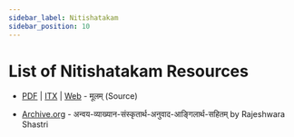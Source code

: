```yaml
---
sidebar_label: Nitishatakam
sidebar_position: 10
---
```


# List of Nitishatakam Resources

* [PDF](https://sanskritdocuments.org/doc_z_misc_major_works/niiti.pdf) | [ITX](https://sanskritdocuments.org/doc_z_misc_major_works/niiti.itx) | [Web](https://sanskritdocuments.org/doc_z_misc_major_works/niiti.html) - मूलम् (Source)

* [Archive.org](https://archive.org/details/nitishatakamofbhartrharidr.rajeshwarkumarmusalgankar) - अन्वय-व्याख्यान-संस्कृतार्थ-अनुवाद-आङ्गिलार्थ-सहितम् by Rajeshwara Shastri
